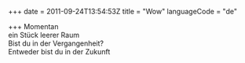 +++
date = 2011-09-24T13:54:53Z
title = "Wow"
languageCode = "de"

+++ 
Momentan   
ein Stück leerer Raum   
Bist du in der Vergangenheit?   
Entweder bist du in der Zukunft 
